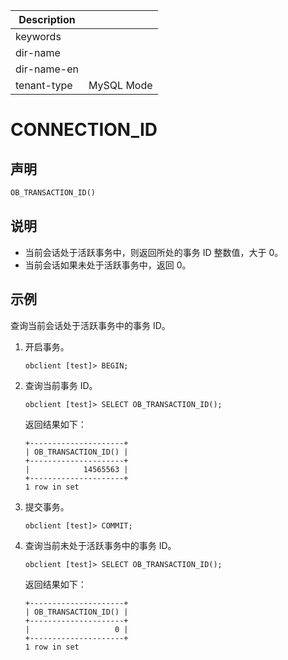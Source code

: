 | Description   |                 |
|---------------|-----------------|
| keywords      |                 |
| dir-name      |                 |
| dir-name-en   |                 |
| tenant-type   | MySQL Mode      |

# CONNECTION_ID

## 声明

```sql
OB_TRANSACTION_ID()
```

## 说明

* 当前会话处于活跃事务中，则返回所处的事务 ID 整数值，大于 0。
* 当前会话如果未处于活跃事务中，返回 0。

## 示例

查询当前会话处于活跃事务中的事务 ID。

1. 开启事务。

    ```shell
    obclient [test]> BEGIN;
    ```

2. 查询当前事务 ID。

    ```shell
    obclient [test]> SELECT OB_TRANSACTION_ID();
    ```

    返回结果如下：

    ```shell
    +---------------------+
    | OB_TRANSACTION_ID() |
    +---------------------+
    |            14565563 |
    +---------------------+
    1 row in set
    ```

3. 提交事务。

    ```shell
    obclient [test]> COMMIT;
    ```

4. 查询当前未处于活跃事务中的事务 ID。

    ```shell
    obclient [test]> SELECT OB_TRANSACTION_ID();
    ```

    返回结果如下：

    ```shell
    +---------------------+
    | OB_TRANSACTION_ID() |
    +---------------------+
    |                   0 |
    +---------------------+
    1 row in set
    ```
